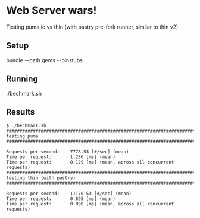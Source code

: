 # Web Server wars!

Testing puma.io vs thin (with pastry pre-fork runner, similar to thin v2)

## Setup

bundle --path gems --binstubs

## Running

./bechmark.sh

## Results

```
$ ./bechmark.sh 
##########################################################################################
testing puma
##########################################################################################

Requests per second:    7778.53 [#/sec] (mean)
Time per request:       1.286 [ms] (mean)
Time per request:       0.129 [ms] (mean, across all concurrent requests)
##########################################################################################
testing thin (with pastry)
##########################################################################################

Requests per second:    11170.53 [#/sec] (mean)
Time per request:       0.895 [ms] (mean)
Time per request:       0.090 [ms] (mean, across all concurrent requests)
```
